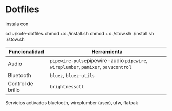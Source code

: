 # Dotfiles

instala con 

cd ~/kofe-dotfiles
chmod +x ./install.sh
chmod +x ./stow.sh
./install.sh
./stow.sh




| Funcionalidad     | Herramienta                                                                        |
| ----------------- | ---------------------------------------------------------------------------------- |
| Audio             | `pipewire-pulse`pipewire-audio `pipewire`, `wireplumber`, `pamixer`, `pavucontrol` |
| Bluetooth         | `bluez`, `bluez-utils`                                                          |
| Control de brillo | `brightnessctl`                                                                    |
  Servicios activados	bluetooth, wireplumber (user), ufw, flatpak
